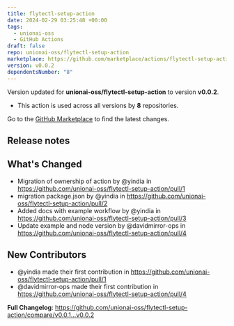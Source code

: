 ```yaml
---
title: flytectl-setup-action
date: 2024-02-29 03:25:48 +00:00
tags:
  - unionai-oss
  - GitHub Actions
draft: false
repo: unionai-oss/flytectl-setup-action
marketplace: https://github.com/marketplace/actions/flytectl-setup-action
version: v0.0.2
dependentsNumber: "8"
---
```



Version updated for **unionai-oss/flytectl-setup-action** to version **v0.0.2**.
- This action is used across all versions by **8** repositories.

Go to the [GitHub Marketplace](https://github.com/marketplace/actions/flytectl-setup-action) to find the latest changes.

## Release notes

## What's Changed
* Migration of ownership of action by @yindia in https://github.com/unionai-oss/flytectl-setup-action/pull/1
* migration package.json by @yindia in https://github.com/unionai-oss/flytectl-setup-action/pull/2
* Added docs with example workflow by @yindia in https://github.com/unionai-oss/flytectl-setup-action/pull/3
* Update example and node version by @davidmirror-ops in https://github.com/unionai-oss/flytectl-setup-action/pull/4

## New Contributors
* @yindia made their first contribution in https://github.com/unionai-oss/flytectl-setup-action/pull/1
* @davidmirror-ops made their first contribution in https://github.com/unionai-oss/flytectl-setup-action/pull/4

**Full Changelog**: https://github.com/unionai-oss/flytectl-setup-action/compare/v0.0.1...v0.0.2
